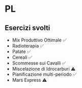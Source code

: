 # PL

## Esercizi svolti

* Mix Produttivo Ottimale ✅
* Radioterapia ✅
* Patate ✅
* Cereali ✅
* Scommesse sui Cavalli ✅
* Miscelazione di Idrocarburi ⚠️
* Pianificazione multi-periodo ✅
* Mars Express ⚠️

